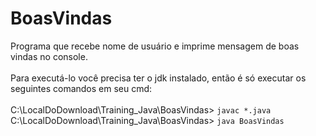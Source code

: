 # BoasVindas
<p>
Programa que recebe nome de usuário e imprime mensagem de boas vindas no console.<br /><br />
Para executá-lo você precisa ter o jdk instalado, então é só executar os seguintes comandos em seu cmd: <br /><br />
C:\LocalDoDownload\Training_Java\BoasVindas> <code>javac *.java</code><br />
C:\LocalDoDownload\Training_Java\BoasVindas> <code>java BoasVindas</code>
</p>
